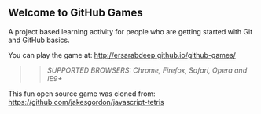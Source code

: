 ## Welcome to GitHub Games

A project based learning activity for people who are getting started with Git and GitHub basics.

You can play the game at: http://ersarabdeep.github.io/github-games/

>> _*SUPPORTED BROWSERS*: Chrome, Firefox, Safari, Opera and IE9+_

This fun open source game was cloned from: https://github.com/jakesgordon/javascript-tetris

